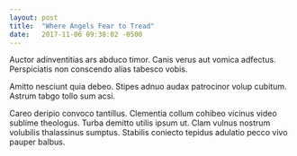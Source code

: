 ```yaml
---
layout: post
title:  "Where Angels Fear to Tread"
date:   2017-11-06 09:38:02 -0500
---
```

Auctor adinventitias ars abduco timor. Canis verus aut vomica adfectus. Perspiciatis non conscendo alias tabesco vobis.

Amitto nesciunt quia debeo. Stipes adnuo audax patrocinor volup cubitum. Astrum tabgo tollo sum acsi.

Careo deripio convoco tantillus. Clementia collum cohibeo vicinus video sublime theologus. Turba demitto utilis ipsum ut. Clam vulnus nostrum volubilis thalassinus sumptus. Stabilis coniecto tepidus adulatio pecco vivo pauper balbus.

